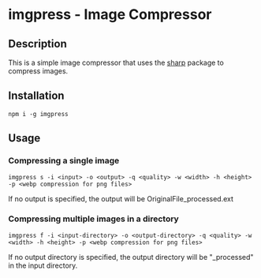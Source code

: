 # imgpress - Image Compressor

## Description

This is a simple image compressor that uses the [sharp](https://www.npmjs.com/package/sharp) package to compress images.

## Installation

```npm i -g imgpress```

## Usage

### Compressing a single image

```imgpress s -i <input> -o <output> -q <quality> -w <width> -h <height> -p <webp compression for png files>```

If no output is specified, the output will be OriginalFile_processed.ext

### Compressing multiple images in a directory

```imgpress f -i <input-directory> -o <output-directory> -q <quality> -w <width> -h <height> -p <webp compression for png files>```

If no output directory is specified, the output directory will be "_processed" in the input directory.
